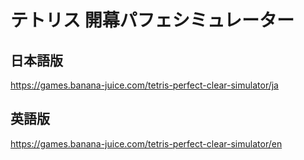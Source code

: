 # テトリス 開幕パフェシミュレーター

## 日本語版

https://games.banana-juice.com/tetris-perfect-clear-simulator/ja

## 英語版

https://games.banana-juice.com/tetris-perfect-clear-simulator/en
